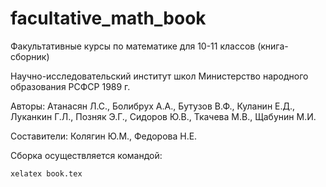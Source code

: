 # facultative_math_book
Факультативные курсы по математике для 10-11 классов
(книга-сборник)

Научно-исследовательский институт школ Министерство народного образования РСФСР 1989 г.

Авторы:
   Атанасян Л.С.,
   Болибрух А.А.,
   Бутузов В.Ф.,
   Куланин Е.Д.,
   Луканкин Г.Л.,
   Позняк Э.Г.,
   Сидоров Ю.В.,
   Ткачева М.В.,
   Щабунин М.И.

Составители:
   Колягин Ю.М.,
   Федорова Н.Е.


Сборка осуществляется командой:

`xelatex book.tex`
